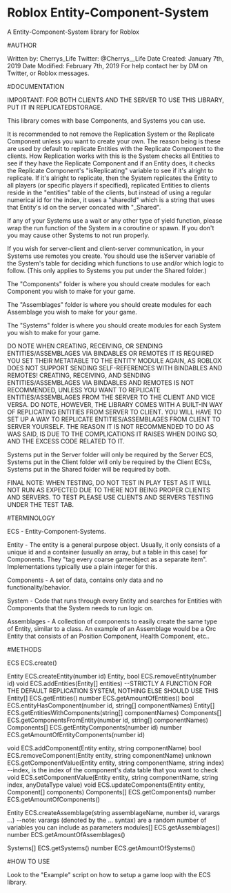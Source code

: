 # Roblox Entity-Component-System
A Entity-Component-System library for Roblox

#AUTHOR



Written by: Cherrys_Life
Twitter: @Cherrys__Life
Date Created: January 7th, 2019
Date Modified: February 7th, 2019
For help contact her by DM on Twitter, or Roblox messages.



#DOCUMENTATION



IMPORTANT: FOR BOTH CLIENTS AND THE SERVER TO USE THIS LIBRARY, PUT IT IN REPLICATEDSTORAGE.

This library comes with base Components, and Systems you can use. 

It is recommended to not remove the Replication System or the Replicate Component unless you want to create your own.
The reason being is these are used by default to replicate Entities with the Replicate Component to the clients.
How Replication works with this is the System checks all Entities to see if they have the Replicate Component
and if an Entity does, it checks the Replicate Component's "isReplicating" variable to see if it's alright to replicate.
If it's alright to replicate, then the System replicates the Entity to all players (or specific players if specified),
replicated Entities to clients reside in the "entities" table of the clients, but instead of using a regular numerical id
for the index, it uses a "sharedId" which is a string that uses that Entity's id on the server concated with "_Shared".

If any of your Systems use a wait or any other type of yield function, please wrap the run function
of the System in a coroutine or spawn. If you don't you may cause other Systems to not run properly.

If you wish for server-client and client-server communication, in your Systems use remotes you create.
You should use the isServer variable of the System's table for deciding which functions to use and/or which logic to follow. (This only applies
to Systems you put under the Shared folder.)

The "Components" folder is where you should create modules
for each Component you wish to make for your game.

The "Assemblages" folder is where you should create modules
for each Assemblage you wish to make for your game.

The "Systems" folder is where you should create modules
for each System you wish to make for your game.

DO NOTE WHEN CREATING, RECEIVING, OR SENDING ENTITIES/ASSEMBLAGES VIA BINDABLES OR REMOTES IT IS REQUIRED YOU
SET THEIR METATABLE TO THE ENTITY MODULE AGAIN, AS ROBLOX DOES NOT SUPPORT SENDING SELF-REFERENCES WITH BINDABLES AND REMOTES!
CREATING, RECEIVING, AND SENDING ENTITIES/ASSEMBLAGES VIA BINDABLES AND REMOTES IS NOT RECOMMENDED, UNLESS YOU WANT TO REPLICATE ENTITIES/ASSEMBLAGES
FROM THE SERVER TO THE CLIENT AND VICE VERSA. DO NOTE, HOWEVER, THE LIBRARY COMES WITH A BUILT-IN WAY OF REPLICATING ENTITIES FROM SERVER TO CLIENT.
YOU WILL HAVE TO SET UP A WAY TO REPLICATE ENTITIES/ASSEMBLAGES FROM CLIENT TO SERVER YOURSELF.
THE REASON IT IS NOT RECOMMENDED TO DO AS WAS SAID, IS DUE TO THE COMPLICATIONS IT RAISES WHEN DOING SO, AND THE EXCESS CODE RELATED TO IT.

Systems put in the Server folder will only be required by the Server ECS, Systems put in the Client folder will only be required by the Client ECSs,
Systems put in the Shared folder will be required by both.

FINAL NOTE: WHEN TESTING, DO NOT TEST IN PLAY TEST AS IT WILL NOT RUN AS EXPECTED DUE TO THERE NOT BEING PROPER CLIENTS AND SERVERS.
TO TEST PLEASE USE CLIENTS AND SERVERS TESTING UNDER THE TEST TAB.



#TERMINOLOGY



ECS - Entity-Component-Systems.

Entity - The entity is a general purpose object.
Usually, it only consists of a unique id 
and a container (usually an array, but a table in this case) for Components. 
They "tag every coarse gameobject as a separate item". 
Implementations typically use a plain integer for this.

Components - A set of data, contains only data and no functionality/behavior.

System - Code that runs through every Entity and searches for Entities with
Components that the System needs to run logic on.

Assemblages - A collection of components to easily create the same type of Entity,
similar to a class. An example of an Assemblage would be a Orc Entity that consists of
an Position Component, Health Component, etc..



#METHODS



ECS ECS.create()


Entity ECS.createEntity(number id)
Entity, bool ECS.removeEntity(number id)
void ECS.addEntities(Entity[] entities) --STRICTLY A FUNCTION FOR THE DEFAULT REPLICATION SYSTEM, NOTHING ELSE SHOULD USE THIS
Entity[] ECS.getEntities()
number ECS.getAmountOfEntities()
bool ECS.entityHasComponent(number id, string[] componentNames)
Entity[] ECS.getEntitiesWithComponents(string[] componentNames)
Components[] ECS.getComponentsFromEntity(number id, string[] componentNames)
Components[] ECS.getEntityComponents(number id)
number ECS.getAmountOfEntityComponents(number id)


void ECS.addComponent(Entity entity, string componentName)
bool ECS.removeComponent(Entity entity, string componentName)
unknown ECS.getComponentValue(Entity entity, string componentName, string index) --index, is the index of the component's data table that you want to check
void ECS.setComponentValue(Entity entity, string componentName, string index, anyDataType value)
void ECS.updateComponents(Entity entity, Component[] components)
Components[] ECS.getComponents()
number ECS.getAmountOfComponents()

Entity ECS.createAssemblage(string assemblageName, number id, varargs ...) --note: varargs (denoted by the ... syntax) are a random number of variables you can include as parameters
modules[] ECS.getAssemblages()
number ECS.getAmountOfAssemblages()


Systems[] ECS.getSystems()
number ECS.getAmountOfSystems()



#HOW TO USE



Look to the "Example" script on how to setup a game loop with the ECS library.

